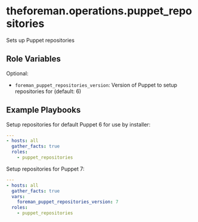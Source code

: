 theforeman.operations.puppet_repositories
=========================================

Sets up Puppet repositories

Role Variables
--------------

Optional:

- `foreman_puppet_repositories_version`: Version of Puppet to setup repositories for (default: 6)

Example Playbooks
-----------------

Setup repositories for default Puppet 6 for use by installer:

```yaml
---
- hosts: all
  gather_facts: true
  roles:
    - puppet_repositories
```

Setup repositories for Puppet 7:

```yaml
---
- hosts: all
  gather_facts: true
  vars:
    foreman_puppet_repositories_version: 7
  roles:
    - puppet_repositories
```
